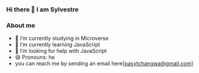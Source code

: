 ### Hi there 👋 I am Sylvestre

### About me

- 🔭 I’m currently studying in Microverse
- 🌱 I’m currently learning JavaScript
- 🤔 I’m looking for help with JavaScript
- 😄 Pronouns: he
- you can reach me by sending an email here[pasytchangwa@gmail.com]

<!--
**pasytchangwa/Pasytchangwa** is a ✨ _special_ ✨ repository because its `README.md` (this file) appears on your GitHub profile.

Here are some ideas to get you started:
### About me

- 🔭 I’m currently working on ...
- 🌱 I’m currently learning ...
- 👯 I’m looking to collaborate on ...
- 🤔 I’m looking for help with ...
- 💬 Ask me about ...
- 📫 How to reach me: ...
- 😄 Pronouns: ...
- ⚡ Fun fact: ...
-->
